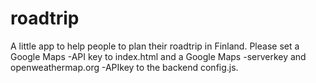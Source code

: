 # roadtrip
A little app to help people to plan their roadtrip in Finland. Please set a Google Maps -API key to index.html and a Google Maps -serverkey and openweathermap.org -APIkey to the backend config.js.
